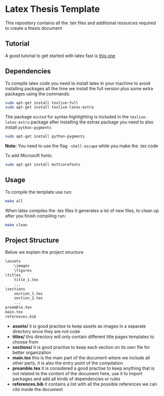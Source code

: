 # Latex Thesis Template

This repository contains all the .tex files and additional resources required to create a thesis document

## Tutorial

A good tutorial to get started with latex fast is [this one](https://github.com/luongvo209/Begin-Latex-in-minutes)

## Dependencies

To compile latex code you need to install latex in your machine to avoid installing packages all the time we install the full version plus some extra packages using the commands:

```bash
sudo apt-get install texlive-full
sudo apt-get install texlive-latex-extra
```

The package `minted` for syntax highlighting is included in the `texlive-latex-extra` package after installing the extras package you need to also install
`python-pygments`

```bash
sudo apt-get install python-pygments
```

**Note:** You need to use the flag `-shell-escape` while you make the .tex code

To add Microsoft fonts:

```bash
sudo apt-get install msttcorefonts
```

## Usage

To compile the template use run:

```bash
make all
```

When latex compiles the .tex files it generates a lot of new files, to clean up after you finish compiling run:

```bash
make clean
```

## Project Structure

Below we explain the project structure

```txt
\assets
    \images
    \figures
\titles
    title_1.tex
    ...
\sections
    section_1.tex
    section_2.tex
    ...
preamble.tex
main.tex
references.bib

```

- **assets/** it is good practise to keep assets as images in a separate directory since they are not code
- **titles/** this directory will only contain different title pages templates to choose from
- **sections/** it is good practise to keep each section on its own file for better organization
- **main.tex** this is the main part of the document where we include all other parts, it is also the entry point of the compilation
- **preamble.tex** it is considered a good practise to keep anything that is not related to the content of the document here, use it to import packages and add all kinds of dependencies or rules
- **references.bib** it contains a list with all the possible references we can cite inside the document